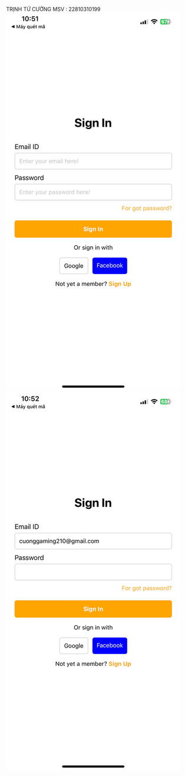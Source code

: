 TRỊNH TỨ CƯỜNG
MSV : 22810310199
![anh1](https://github.com/Cuongtutrinh/mobile4th3/blob/main/046fb6b209d0b88ee1c1.jpg)
![anh2](https://github.com/Cuongtutrinh/mobile4th3/blob/main/8b521b10a572142c4d63.jpg)
